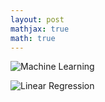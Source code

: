 ```yaml
---
layout: post
mathjax: true
math: true
---
```



![Machine Learning]({{site.baseurl}}/images/LR.png)

![Linear Regression]({{site.baseurl}}/images/Predict_Regression.png)
